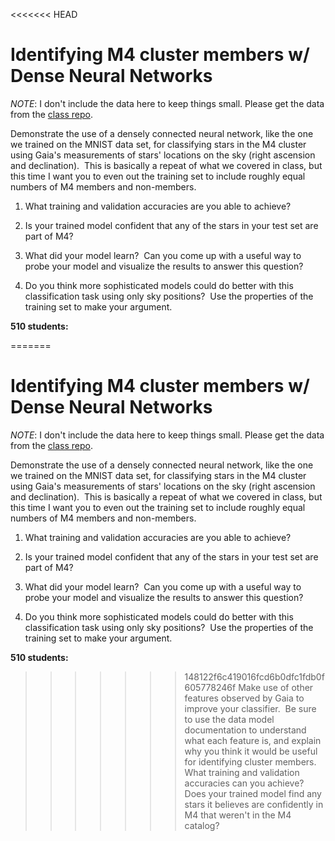<<<<<<< HEAD
# Identifying M4 cluster members w/ Dense Neural Networks

_NOTE_: I don't include the data here to keep things small.  Please get the data from the [class repo](https://github.com/uo-phys/sci-comp-spring23).

Demonstrate the use of a densely connected neural network, like the one we trained on the MNIST data set, for classifying stars in the M4 cluster using Gaia's measurements of stars' locations on the sky (right ascension and declination).  This is basically a repeat of what we covered in class, but this time I want you to even out the training set to include roughly equal numbers of M4 members and non-members.

1. What training and validation accuracies are you able to achieve?

2. Is your trained model confident that any of the stars in your test set are part of M4?

3. What did your model learn?  Can you come up with a useful way to probe your model and visualize the results to answer this question?

4. Do you think more sophisticated models could do better with this classification task using only sky positions?  Use the properties of the training set to make your argument.

**510 students:**

=======
# Identifying M4 cluster members w/ Dense Neural Networks

_NOTE_: I don't include the data here to keep things small.  Please get the data from the [class repo](https://github.com/uo-phys/sci-comp-spring23).

Demonstrate the use of a densely connected neural network, like the one we trained on the MNIST data set, for classifying stars in the M4 cluster using Gaia's measurements of stars' locations on the sky (right ascension and declination).  This is basically a repeat of what we covered in class, but this time I want you to even out the training set to include roughly equal numbers of M4 members and non-members.

1. What training and validation accuracies are you able to achieve?

2. Is your trained model confident that any of the stars in your test set are part of M4?

3. What did your model learn?  Can you come up with a useful way to probe your model and visualize the results to answer this question?

4. Do you think more sophisticated models could do better with this classification task using only sky positions?  Use the properties of the training set to make your argument.

**510 students:**

>>>>>>> 148122f6c419016fcd6b0dfc1fdb0f605778246f
Make use of other features observed by Gaia to improve your classifier.  Be sure to use the data model documentation to understand what each feature is, and explain why you think it would be useful for identifying cluster members.  What training and validation accuracies can you achieve?  Does your trained model find any stars it believes are confidently in M4 that weren't in the M4 catalog?